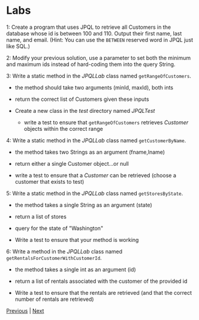 # Labs

1: Create a program that uses JPQL to retrieve all Customers in the
database whose id is between 100 and 110. Output their first name, last
name, and email. (Hint: You can use the `BETWEEN` reserved word in JPQL
just like SQL.)

2: Modify your previous solution, use a parameter to set both the minimum
and maximum ids instead of hard-coding them into the query String.

3: Write a static method in the *JPQLLab* class named `getRangeOfCustomers`.

  * the method should take two arguments (minId, maxId), both ints

  * return the correct list of Customers given these inputs

  * Create a new class in the *test* directory named *JPQLTest*

    * write a test to ensure that `getRangeOfCustomers` retrieves *Customer* objects within the correct range

4: Write a static method in the *JPQLLab* class named `getCustomerByName`.

  * the method takes two Strings as an argument (fname,lname)

  * return either a single Customer object...or null

  * write a test to ensure that a *Customer* can be retrieved (choose a customer that exists to test)

5: Write a static method in the *JPQLLab* class named `getStoresByState`.

  * the method takes a single String as an argument (state)

  * return a list of stores

  * query for the state of "Washington"

  * Write a test to ensure that your method is working

6: Write a method in the *JPQLLab* class named `getRentalsForCustomerWithCustomerId`.

  * the method takes a single int as an argument (id)

  * return a list of rentals associated with the customer of the provided id

  * Write a test to ensure that the rentals are retrieved (and that the correct number of rentals are retrieved)

[Previous](query_parameters.md) | [Next](../ch6)
